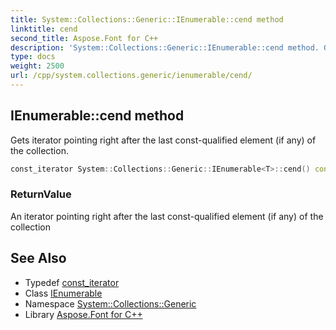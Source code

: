 ```yaml
---
title: System::Collections::Generic::IEnumerable::cend method
linktitle: cend
second_title: Aspose.Font for C++
description: 'System::Collections::Generic::IEnumerable::cend method. Gets iterator pointing right after the last const-qualified element (if any) of the collection in C++.'
type: docs
weight: 2500
url: /cpp/system.collections.generic/ienumerable/cend/
---
```

## IEnumerable::cend method


Gets iterator pointing right after the last const-qualified element (if any) of the collection.

```cpp
const_iterator System::Collections::Generic::IEnumerable<T>::cend() const
```


### ReturnValue

An iterator pointing right after the last const-qualified element (if any) of the collection

## See Also

* Typedef [const_iterator](../const_iterator/)
* Class [IEnumerable](../)
* Namespace [System::Collections::Generic](../../)
* Library [Aspose.Font for C++](../../../)
